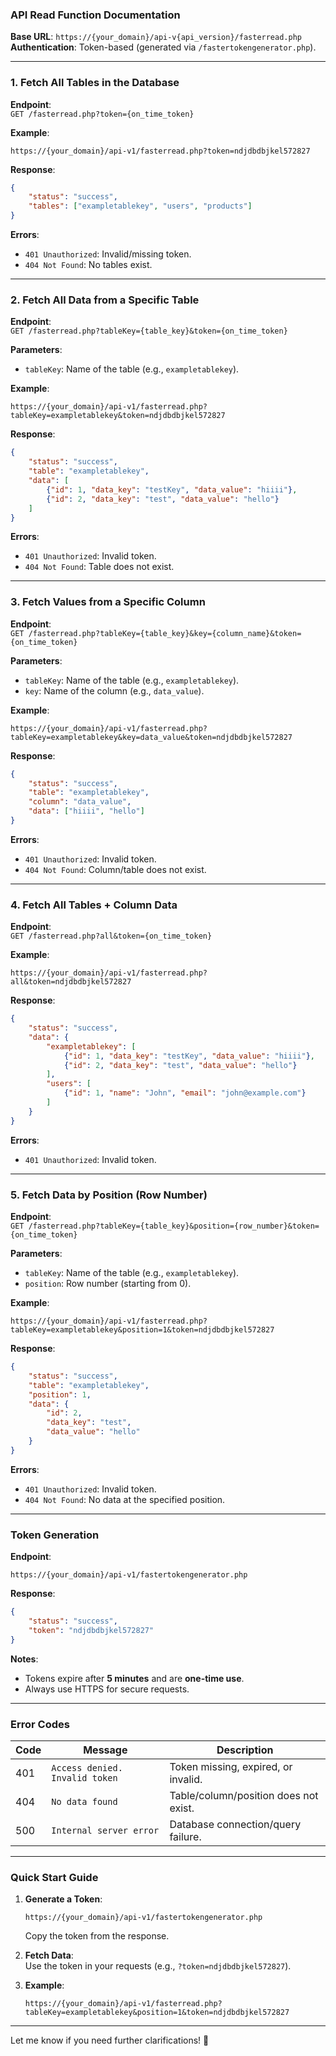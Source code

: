 ### **API Read Function Documentation**  
**Base URL**: `https://{your_domain}/api-v{api_version}/fasterread.php`  
**Authentication**: Token-based (generated via `/fastertokengenerator.php`).  

---

### **1. Fetch All Tables in the Database**  
**Endpoint**:  
`GET /fasterread.php?token={on_time_token}`  

**Example**:  
```url
https://{your_domain}/api-v1/fasterread.php?token=ndjdbdbjkel572827
```  

**Response**:  
```json
{
    "status": "success",
    "tables": ["exampletablekey", "users", "products"]
}
```  

**Errors**:  
- `401 Unauthorized`: Invalid/missing token.  
- `404 Not Found`: No tables exist.  

---

### **2. Fetch All Data from a Specific Table**  
**Endpoint**:  
`GET /fasterread.php?tableKey={table_key}&token={on_time_token}`  

**Parameters**:  
- `tableKey`: Name of the table (e.g., `exampletablekey`).  

**Example**:  
```url
https://{your_domain}/api-v1/fasterread.php?tableKey=exampletablekey&token=ndjdbdbjkel572827
```  

**Response**:  
```json
{
    "status": "success",
    "table": "exampletablekey",
    "data": [
        {"id": 1, "data_key": "testKey", "data_value": "hiiii"},
        {"id": 2, "data_key": "test", "data_value": "hello"}
    ]
}
```  

**Errors**:  
- `401 Unauthorized`: Invalid token.  
- `404 Not Found`: Table does not exist.  

---

### **3. Fetch Values from a Specific Column**  
**Endpoint**:  
`GET /fasterread.php?tableKey={table_key}&key={column_name}&token={on_time_token}`  

**Parameters**:  
- `tableKey`: Name of the table (e.g., `exampletablekey`).  
- `key`: Name of the column (e.g., `data_value`).  

**Example**:  
```url
https://{your_domain}/api-v1/fasterread.php?tableKey=exampletablekey&key=data_value&token=ndjdbdbjkel572827
```  

**Response**:  
```json
{
    "status": "success",
    "table": "exampletablekey",
    "column": "data_value",
    "data": ["hiiii", "hello"]
}
```  

**Errors**:  
- `401 Unauthorized`: Invalid token.  
- `404 Not Found`: Column/table does not exist.  

---

### **4. Fetch All Tables + Column Data**  
**Endpoint**:  
`GET /fasterread.php?all&token={on_time_token}`  

**Example**:  
```url
https://{your_domain}/api-v1/fasterread.php?all&token=ndjdbdbjkel572827
```  

**Response**:  
```json
{
    "status": "success",
    "data": {
        "exampletablekey": [
            {"id": 1, "data_key": "testKey", "data_value": "hiiii"},
            {"id": 2, "data_key": "test", "data_value": "hello"}
        ],
        "users": [
            {"id": 1, "name": "John", "email": "john@example.com"}
        ]
    }
}
```  

**Errors**:  
- `401 Unauthorized`: Invalid token.  

---

### **5. Fetch Data by Position (Row Number)**  
**Endpoint**:  
`GET /fasterread.php?tableKey={table_key}&position={row_number}&token={on_time_token}`  

**Parameters**:  
- `tableKey`: Name of the table (e.g., `exampletablekey`).  
- `position`: Row number (starting from 0).  

**Example**:  
```url
https://{your_domain}/api-v1/fasterread.php?tableKey=exampletablekey&position=1&token=ndjdbdbjkel572827
```  

**Response**:  
```json
{
    "status": "success",
    "table": "exampletablekey",
    "position": 1,
    "data": {
        "id": 2,
        "data_key": "test",
        "data_value": "hello"
    }
}
```  

**Errors**:  
- `401 Unauthorized`: Invalid token.  
- `404 Not Found`: No data at the specified position.  

---

### **Token Generation**  
**Endpoint**:  
```url
https://{your_domain}/api-v1/fastertokengenerator.php
```  

**Response**:  
```json
{
    "status": "success",
    "token": "ndjdbdbjkel572827"
}
```  

**Notes**:  
- Tokens expire after **5 minutes** and are **one-time use**.  
- Always use HTTPS for secure requests.  

---

### **Error Codes**  
| Code | Message                          | Description                          |  
|------|----------------------------------|--------------------------------------|  
| 401  | `Access denied. Invalid token`   | Token missing, expired, or invalid.  |  
| 404  | `No data found`                  | Table/column/position does not exist.|  
| 500  | `Internal server error`          | Database connection/query failure.   |  

---

### **Quick Start Guide**  
1. **Generate a Token**:  
   ```url
   https://{your_domain}/api-v1/fastertokengenerator.php
   ```  
   Copy the token from the response.  

2. **Fetch Data**:  
   Use the token in your requests (e.g., `?token=ndjdbdbjkel572827`).  

3. **Example**:  
   ```url
   https://{your_domain}/api-v1/fasterread.php?tableKey=exampletablekey&position=1&token=ndjdbdbjkel572827
   ```  

---

Let me know if you need further clarifications! 🚀

